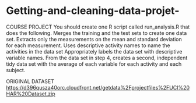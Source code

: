 # Getting-and-cleaning-data-projet-


COURSE PROJECT 
You should create one R script called run_analysis.R that does the following. 
Merges the training and the test sets to create one data set.
Extracts only the measurements on the mean and standard deviation for each measurement. 
Uses descriptive activity names to name the activities in the data set
Appropriately labels the data set with descriptive variable names. 
From the data set in step 4, creates a second, independent tidy data set with the average of each variable for each activity and each subject.

ORIGINAL DATASET
https://d396qusza40orc.cloudfront.net/getdata%2Fprojectfiles%2FUCI%20HAR%20Dataset.zip 

